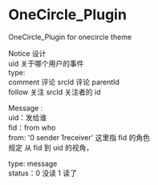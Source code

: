 # OneCircle_Plugin
OneCircle_Plugin for onecircle theme

Notice 设计  
uid 关于哪个用户的事件  
type:   
comment 评论 srcId 评论 parentId   
follow 关注 srcId 关注者的 id   

Message :  
uid：发给谁  
fid：from who  
from: '0 sender 1receiver' 这里指 fid 的角色  
规定 从 fid 到 uid 的视角，

type: message  
status：0 没读 1 读了  
